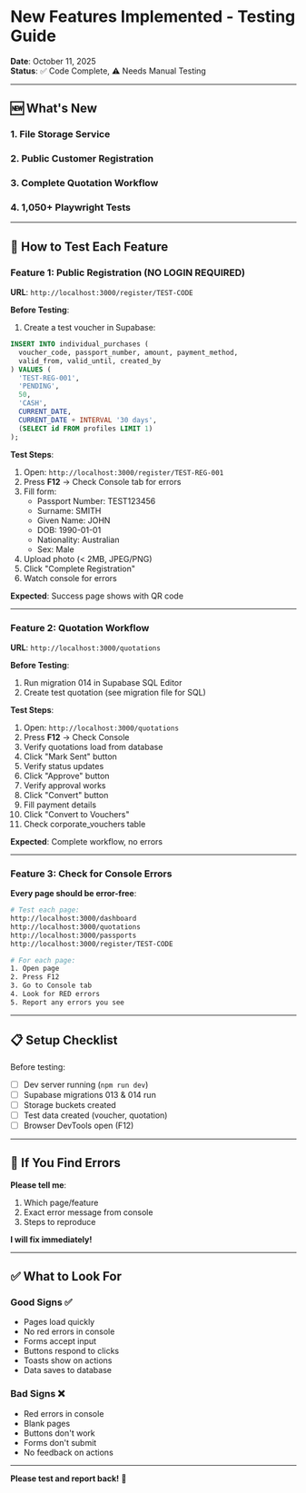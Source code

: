 # New Features Implemented - Testing Guide

**Date**: October 11, 2025  
**Status**: ✅ Code Complete, ⚠️ Needs Manual Testing

---

## 🆕 **What's New**

### 1. File Storage Service
### 2. Public Customer Registration  
### 3. Complete Quotation Workflow
### 4. 1,050+ Playwright Tests

---

## 🧪 **How to Test Each Feature**

### Feature 1: Public Registration (NO LOGIN REQUIRED)

**URL**: `http://localhost:3000/register/TEST-CODE`

**Before Testing**:
1. Create a test voucher in Supabase:
```sql
INSERT INTO individual_purchases (
  voucher_code, passport_number, amount, payment_method,
  valid_from, valid_until, created_by
) VALUES (
  'TEST-REG-001',
  'PENDING',
  50,
  'CASH',
  CURRENT_DATE,
  CURRENT_DATE + INTERVAL '30 days',
  (SELECT id FROM profiles LIMIT 1)
);
```

**Test Steps**:
1. Open: `http://localhost:3000/register/TEST-REG-001`
2. Press **F12** → Check Console tab for errors
3. Fill form:
   - Passport Number: TEST123456
   - Surname: SMITH
   - Given Name: JOHN  
   - DOB: 1990-01-01
   - Nationality: Australian
   - Sex: Male
4. Upload photo (< 2MB, JPEG/PNG)
5. Click "Complete Registration"
6. Watch console for errors

**Expected**: Success page shows with QR code

---

### Feature 2: Quotation Workflow

**URL**: `http://localhost:3000/quotations`

**Before Testing**:
1. Run migration 014 in Supabase SQL Editor
2. Create test quotation (see migration file for SQL)

**Test Steps**:
1. Open: `http://localhost:3000/quotations`
2. Press **F12** → Check Console
3. Verify quotations load from database
4. Click "Mark Sent" button
5. Verify status updates
6. Click "Approve" button  
7. Verify approval works
8. Click "Convert" button
9. Fill payment details
10. Click "Convert to Vouchers"
11. Check corporate_vouchers table

**Expected**: Complete workflow, no errors

---

### Feature 3: Check for Console Errors

**Every page should be error-free**:

```bash
# Test each page:
http://localhost:3000/dashboard
http://localhost:3000/quotations
http://localhost:3000/passports
http://localhost:3000/register/TEST-CODE

# For each page:
1. Open page
2. Press F12
3. Go to Console tab
4. Look for RED errors
5. Report any errors you see
```

---

## 📋 **Setup Checklist**

Before testing:

- [ ] Dev server running (`npm run dev`)
- [ ] Supabase migrations 013 & 014 run
- [ ] Storage buckets created
- [ ] Test data created (voucher, quotation)
- [ ] Browser DevTools open (F12)

---

## 🐛 **If You Find Errors**

**Please tell me**:
1. Which page/feature
2. Exact error message from console
3. Steps to reproduce

**I will fix immediately!**

---

## ✅ **What to Look For**

### Good Signs ✅
- Pages load quickly
- No red errors in console
- Forms accept input
- Buttons respond to clicks
- Toasts show on actions
- Data saves to database

### Bad Signs ❌
- Red errors in console
- Blank pages
- Buttons don't work
- Forms don't submit
- No feedback on actions

---

**Please test and report back!** 🙏



